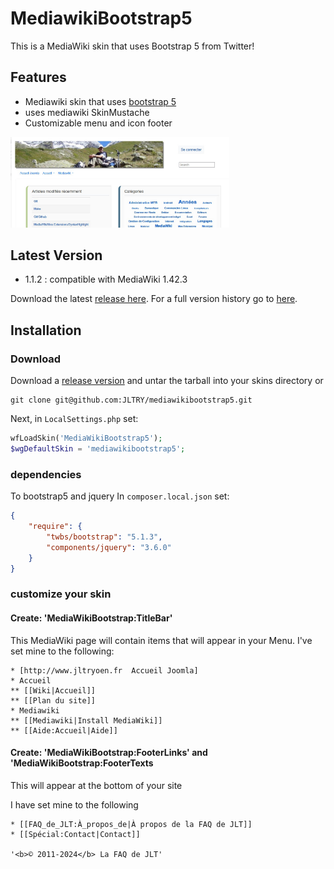# MediawikiBootstrap5
This is a MediaWiki skin that uses Bootstrap 5 from Twitter! 

## Features
* Mediawiki skin that uses [bootstrap 5][1]
* uses mediawiki SkinMustache
* Customizable menu and icon footer

 <img src="MediaWiki.jpg" width="350" title="MediaWiki">

## Latest Version
* 1.1.2 : compatible with MediaWiki 1.42.3
    
Download the latest [release here][2]. For a full version history go to [here][3].

## Installation
### Download
Download a [release version][2] and untar the tarball into your skins directory
or 
```
git clone git@github.com:JLTRY/mediawikibootstrap5.git
```

Next, in `LocalSettings.php` set:

```php
wfLoadSkin('MediaWikiBootstrap5');
$wgDefaultSkin = 'mediawikibootstrap5';
```

### dependencies
To bootstrap5 and jquery
In `composer.local.json` set:
```json
{
	"require": {        
		"twbs/bootstrap": "5.1.3",
		"components/jquery": "3.6.0"
	}
}
```

### customize your skin
#### Create: 'MediaWikiBootstrap:TitleBar'
This MediaWiki page will contain items that will appear in your Menu. 
 I've set mine to the following:

```
* [http://www.jltryoen.fr  Accueil Joomla]
* Accueil
** [[Wiki|Accueil]]
** [[Plan du site]]
* Mediawiki
** [[Mediawiki|Install MediaWiki]]
** [[Aide:Accueil|Aide]]
```
#### Create: 'MediaWikiBootstrap:FooterLinks' and 'MediaWikiBootstrap:FooterTexts
This will appear at the bottom of your site

I have set mine to the following
```
* [[FAQ_de_JLT:À_propos_de|À propos de la FAQ de JLT]]
* [[Spécial:Contact|Contact]]

'<b>© 2011-2024</b> La FAQ de JLT'
```

[1]: https://getbootstrap.com/docs/5.0/getting-started/introduction/
[2]: https://github.com/JLTRY/mediawikibootstrap/releases/tag/V1.1.0
[3]: https://github.com/JLTRY/mediawikibootstrap/
